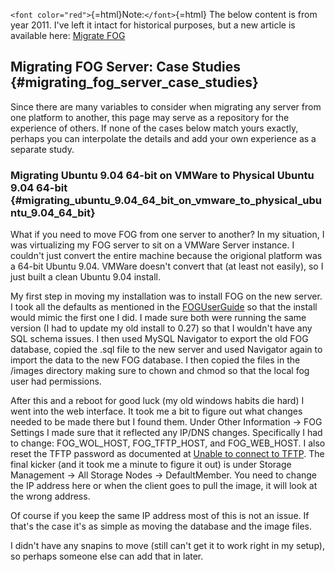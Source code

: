 `<font color="red">`{=html}Note:`</font>`{=html} The below content is
from year 2011. I\'ve left it intact for historical purposes, but a new
article is available here: [Migrate FOG](Migrate_FOG "wikilink")

## Migrating FOG Server: Case Studies {#migrating_fog_server_case_studies}

Since there are many variables to consider when migrating any server
from one platform to another, this page may serve as a repository for
the experience of others. If none of the cases below match yours
exactly, perhaps you can interpolate the details and add your own
experience as a separate study.

### Migrating Ubuntu 9.04 64-bit on VMWare to Physical Ubuntu 9.04 64-bit {#migrating_ubuntu_9.04_64_bit_on_vmware_to_physical_ubuntu_9.04_64_bit}

What if you need to move FOG from one server to another? In my
situation, I was virtualizing my FOG server to sit on a VMWare Server
instance. I couldn\'t just convert the entire machine because the
origional platform was a 64-bit Ubuntu 9.04. VMWare doesn\'t convert
that (at least not easily), so I just built a clean Ubuntu 9.04 install.

My first step in moving my installation was to install FOG on the new
server. I took all the defaults as mentioned in the
[FOGUserGuide](FOGUserGuide "wikilink") so that the install would mimic
the first one I did. I made sure both were running the same version (I
had to update my old install to 0.27) so that I wouldn\'t have any SQL
schema issues. I then used MySQL Navigator to export the old FOG
database, copied the .sql file to the new server and used Navigator
again to import the data to the new FOG database. I then copied the
files in the /images directory making sure to chown and chmod so that
the local fog user had permissions.

After this and a reboot for good luck (my old windows habits die hard) I
went into the web interface. It took me a bit to figure out what changes
needed to be made there but I found them. Under Other Information -\>
FOG Settings I made sure that it reflected any IP/DNS changes.
Specifically I had to change: FOG_WOL_HOST, FOG_TFTP_HOST, and
FOG_WEB_HOST. I also reset the TFTP password as documented at [Unable to
connect to TFTP](Unable_to_connect_to_TFTP "wikilink"). The final kicker
(and it took me a minute to figure it out) is under Storage Management
-\> All Storage Nodes -\> DefaultMember. You need to change the IP
address here or when the client goes to pull the image, it will look at
the wrong address.

Of course if you keep the same IP address most of this is not an issue.
If that\'s the case it\'s as simple as moving the database and the image
files.

I didn\'t have any snapins to move (still can\'t get it to work right in
my setup), so perhaps someone else can add that in later.
